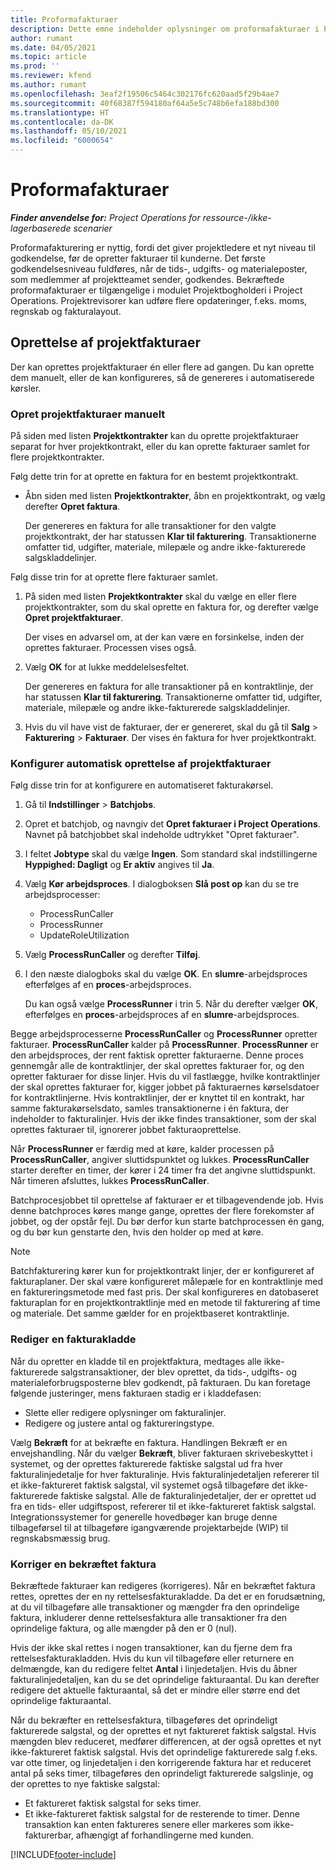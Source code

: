 ```yaml
---
title: Proformafakturaer
description: Dette emne indeholder oplysninger om proformafakturaer i Project Operations.
author: rumant
ms.date: 04/05/2021
ms.topic: article
ms.prod: ''
ms.reviewer: kfend
ms.author: rumant
ms.openlocfilehash: 3eaf2f19506c5464c302176fc620aad5f29b4ae7
ms.sourcegitcommit: 40f68387f594180af64a5e5c748b6efa188bd300
ms.translationtype: HT
ms.contentlocale: da-DK
ms.lasthandoff: 05/10/2021
ms.locfileid: "6000654"
---
```

# <a name="proforma-invoices"></a>Proformafakturaer

_**Finder anvendelse for:** Project Operations for ressource-/ikke-lagerbaserede scenarier_

Proformafakturering er nyttig, fordi det giver projektledere et nyt niveau til godkendelse, før de opretter fakturaer til kunderne. Det første godkendelsesniveau fuldføres, når de tids-, udgifts- og materialeposter, som medlemmer af projektteamet sender, godkendes. Bekræftede proformafakturaer er tilgængelige i modulet Projektbogholderi i Project Operations. Projektrevisorer kan udføre flere opdateringer, f.eks. moms, regnskab og fakturalayout.


## <a name="creating-project-invoices"></a>Oprettelse af projektfakturaer

Der kan oprettes projektfakturaer én eller flere ad gangen. Du kan oprette dem manuelt, eller de kan konfigureres, så de genereres i automatiserede kørsler.

### <a name="manually-create-project-invoices"></a>Opret projektfakturaer manuelt 

På siden med listen **Projektkontrakter** kan du oprette projektfakturaer separat for hver projektkontrakt, eller du kan oprette fakturaer samlet for flere projektkontrakter.

Følg dette trin for at oprette en faktura for en bestemt projektkontrakt.

- Åbn siden med listen **Projektkontrakter**, åbn en projektkontrakt, og vælg derefter **Opret faktura**.

    Der genereres en faktura for alle transaktioner for den valgte projektkontrakt, der har statussen **Klar til fakturering**. Transaktionerne omfatter tid, udgifter, materiale, milepæle og andre ikke-fakturerede salgskladdelinjer.

Følg disse trin for at oprette flere fakturaer samlet.

1. På siden med listen **Projektkontrakter** skal du vælge en eller flere projektkontrakter, som du skal oprette en faktura for, og derefter vælge **Opret projektfakturaer**.

    Der vises en advarsel om, at der kan være en forsinkelse, inden der oprettes fakturaer. Processen vises også.

2. Vælg **OK** for at lukke meddelelsesfeltet.

    Der genereres en faktura for alle transaktioner på en kontraktlinje, der har statussen **Klar til fakturering**. Transaktionerne omfatter tid, udgifter, materiale, milepæle og andre ikke-fakturerede salgskladdelinjer.

3. Hvis du vil have vist de fakturaer, der er genereret, skal du gå til **Salg** \> **Fakturering** \> **Fakturaer**. Der vises én faktura for hver projektkontrakt.

### <a name="set-up-automated-creation-of-project-invoices"></a>Konfigurer automatisk oprettelse af projektfakturaer 

Følg disse trin for at konfigurere en automatiseret fakturakørsel.

1. Gå til **Indstillinger** \> **Batchjobs**.
2. Opret et batchjob, og navngiv det **Opret fakturaer i Project Operations**. Navnet på batchjobbet skal indeholde udtrykket "Opret fakturaer".
3. I feltet **Jobtype** skal du vælge **Ingen**. Som standard skal indstillingerne **Hyppighed: Dagligt** og **Er aktiv** angives til **Ja**.
4. Vælg **Kør arbejdsproces**. I dialogboksen **Slå post op** kan du se tre arbejdsprocesser:

    - ProcessRunCaller
    - ProcessRunner
    - UpdateRoleUtilization

5. Vælg **ProcessRunCaller** og derefter **Tilføj**.
6. I den næste dialogboks skal du vælge **OK**. En **slumre**-arbejdsproces efterfølges af en **proces**-arbejdsproces.

    Du kan også vælge **ProcessRunner** i trin 5. Når du derefter vælger **OK**, efterfølges en **proces**-arbejdsproces af en **slumre**-arbejdsproces.

Begge arbejdsprocesserne **ProcessRunCaller** og **ProcessRunner** opretter fakturaer. **ProcessRunCaller** kalder på **ProcessRunner**. **ProcessRunner** er den arbejdsproces, der rent faktisk opretter fakturaerne. Denne proces gennemgår alle de kontraktlinjer, der skal oprettes fakturaer for, og den opretter fakturaer for disse linjer. Hvis du vil fastlægge, hvilke kontraktlinjer der skal oprettes fakturaer for, kigger jobbet på fakturaernes kørselsdatoer for kontraktlinjerne. Hvis kontraktlinjer, der er knyttet til en kontrakt, har samme fakturakørselsdato, samles transaktionerne i én faktura, der indeholder to fakturalinjer. Hvis der ikke findes transaktioner, som der skal oprettes fakturaer til, ignorerer jobbet fakturaoprettelse.

Når **ProcessRunner** er færdig med at køre, kalder processen på **ProcessRunCaller**, angiver sluttidspunktet og lukkes. **ProcessRunCaller** starter derefter en timer, der kører i 24 timer fra det angivne sluttidspunkt. Når timeren afsluttes, lukkes **ProcessRunCaller**.

Batchprocesjobbet til oprettelse af fakturaer er et tilbagevendende job. Hvis denne batchproces køres mange gange, oprettes der flere forekomster af jobbet, og der opstår fejl. Du bør derfor kun starte batchprocessen én gang, og du bør kun genstarte den, hvis den holder op med at køre.

> [!NOTE]
> Batchfakturering kører kun for projektkontrakt linjer, der er konfigureret af fakturaplaner. Der skal være konfigureret målepæle for en kontraktlinje med en faktureringsmetode med fast pris. Der skal konfigureres en datobaseret fakturaplan for en projektkontraktlinje med en metode til fakturering af time og materiale. Det samme gælder for en projektbaseret kontraktlinje.      
 
### <a name="edit-a-draft-invoice"></a>Rediger en fakturakladde

Når du opretter en kladde til en projektfaktura, medtages alle ikke-fakturerede salgstransaktioner, der blev oprettet, da tids-, udgifts- og materialeforbrugsposterne blev godkendt, på fakturaen. Du kan foretage følgende justeringer, mens fakturaen stadig er i kladdefasen:

- Slette eller redigere oplysninger om fakturalinjer.
- Redigere og justere antal og faktureringstype.

Vælg **Bekræft** for at bekræfte en faktura. Handlingen Bekræft er en envejshandling. Når du vælger **Bekræft**, bliver fakturaen skrivebeskyttet i systemet, og der oprettes fakturerede faktiske salgstal ud fra hver fakturalinjedetalje for hver fakturalinje. Hvis fakturalinjedetaljen refererer til et ikke-faktureret faktisk salgstal, vil systemet også tilbageføre det ikke-fakturerede faktiske salgstal. Alle de fakturalinjedetaljer, der er oprettet ud fra en tids- eller udgiftspost, refererer til et ikke-faktureret faktisk salgstal. Integrationssystemer for generelle hovedbøger kan bruge denne tilbageførsel til at tilbageføre igangværende projektarbejde (WIP) til regnskabsmæssig brug.

### <a name="correct-a-confirmed-invoice"></a>Korriger en bekræftet faktura

Bekræftede fakturaer kan redigeres (korrigeres). Når en bekræftet faktura rettes, oprettes der en ny rettelsesfakturakladde. Da det er en forudsætning, at du vil tilbageføre alle transaktioner og mængder fra den oprindelige faktura, inkluderer denne rettelsesfaktura alle transaktioner fra den oprindelige faktura, og alle mængder på den er 0 (nul).

Hvis der ikke skal rettes i nogen transaktioner, kan du fjerne dem fra rettelsesfakturakladden. Hvis du kun vil tilbageføre eller returnere en delmængde, kan du redigere feltet **Antal** i linjedetaljen. Hvis du åbner fakturalinjedetaljen, kan du se det oprindelige fakturaantal. Du kan derefter redigere det aktuelle fakturaantal, så det er mindre eller større end det oprindelige fakturaantal.

Når du bekræfter en rettelsesfaktura, tilbageføres det oprindeligt fakturerede salgstal, og der oprettes et nyt faktureret faktisk salgstal. Hvis mængden blev reduceret, medfører differencen, at der også oprettes et nyt ikke-faktureret faktisk salgstal. Hvis det oprindelige fakturerede salg f.eks. var otte timer, og linjedetaljen i den korrigerende faktura har et reduceret antal på seks timer, tilbageføres den oprindeligt fakturerede salgslinje, og der oprettes to nye faktiske salgstal:

- Et faktureret faktisk salgstal for seks timer.
- Et ikke-faktureret faktisk salgstal for de resterende to timer. Denne transaktion kan enten faktureres senere eller markeres som ikke-fakturerbar, afhængigt af forhandlingerne med kunden.


[!INCLUDE[footer-include](../includes/footer-banner.md)]
